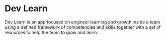 # Dev Learn

Dev Learn is an app focused on engineer learning and growth inside a team using a defined framework of competencies and skills together with a set of resources to help the team to grow and learn.
